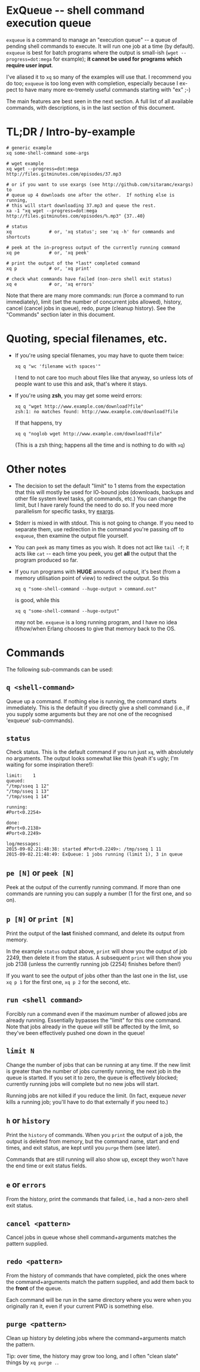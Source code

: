 # ExQueue -- shell command execution queue

`exqueue` is a command to manage an "execution queue" -- a queue of pending
shell commands to execute.  It will run one job at a time (by default).
`exqueue` is best for batch programs where the output is small-ish (`wget
--progress=dot:mega` for example); **it cannot be used for programs which
require user input**.

I've aliased it to `xq` so many of the examples will use that.  I recommend
you do too; `exqueue` is too long even with completion, especially because I
ex-pect to have many more ex-tremely useful commands starting with "ex" ;-)

The main features are best seen in the next section.  A full list of all
available commands, with descriptions, is in the last section of this
document.

# TL;DR / Intro-by-example

    # generic example
    xq some-shell-command some-args

    # wget example
    xq wget --progress=dot:mega http://files.gitminutes.com/episodes/37.mp3

    # or if you want to use exargs (see http://github.com/sitaramc/exargs) to
    # queue up 4 downloads one after the other.  If nothing else is running,
    # this will start downloading 37.mp3 and queue the rest.
    xa -1 "xq wget --progress=dot:mega http://files.gitminutes.com/episodes/%.mp3" {37..40}

    # status
    xq              # or, 'xq status'; see 'xq -h' for commands and shortcuts

    # peek at the in-progress output of the currently running command
    xq pe           # or, 'xq peek'

    # print the output of the *last* completed command
    xq p            # or, 'xq print'

    # check what commands have failed (non-zero shell exit status)
    xq e            # or, 'xq errors'

Note that there are many more commands: run (force a command to run
immediately), limit (set the number of concurrent jobs allowed), history,
cancel (cancel jobs in queue), redo, purge (cleanup history).  See the
"Commands" section later in this document.

# Quoting, special filenames, etc.

*   If you're using special filenames, you may have to quote them twice:

        xq q "wc 'filename with spaces'"

    I tend to not care too much about files like that anyway, so unless lots
    of people want to use this and ask, that's where it stays.

*   If you're using **zsh**, you may get some weird errors:

        xq q "wget http://www.example.com/download?file"
        zsh:1: no matches found: http://www.example.com/download?file

    If that happens, try

        xq q "noglob wget http://www.example.com/download?file"

    (This is a zsh thing; happens all the time and is nothing to do with `xq`)

# Other notes

*   The decision to set the default "limit" to 1 stems from the expectation
    that this will mostly be used for IO-bound jobs (downloads, backups and
    other file system level tasks, git commands, etc.)  You can change the
    limit, but I have rarely found the need to do so.  If you need more
    parallelism for specific tasks, try
    [exargs](https://github.com/sitaramc/exargs).

*   Stderr is mixed in with stdout.  This is not going to change.  If you need
    to separate them, use redirection in the command you're passing off to
    `exqueue`, then examine the output file yourself.

*   You can `peek` as many times as you wish.  It does not act like `tail -f`;
    it acts like `cat` -- each time you peek, you get **all** the output that
    the program produced so far.

*   If you run programs with **HUGE** amounts of output, it's best (from a
    memory utilisation point of view) to redirect the output.  So this

        xq q "some-shell-command --huge-output > command.out"

    is good, while this

        xq q "some-shell-command --huge-output"

    may not be.  `exqueue` is a long running program, and I have no idea
    if/how/when Erlang chooses to give that memory back to the OS.

# Commands

The following sub-commands can be used:

## `q <shell-command>`

Queue up a command.  If nothing else is running, the command starts
immediately.  This is the default if you directly give a shell command (i.e.,
if you supply some arguments but they are not one of the recognised 'exqueue'
sub-commands).

## `status`

Check status.  This is the default command if you run just `xq`, with
absolutely no arguments.  The output looks somewhat like this (yeah it's ugly;
I'm waiting for some inspiration there!):

    limit:    1
    queued:
    "/tmp/sseq 1 12"
    "/tmp/sseq 1 13"
    "/tmp/sseq 1 14"

    running:
    #Port<0.2254>

    done:
    #Port<0.2138>
    #Port<0.2249>

    log/messages:
    2015-09-02.21:48:38: started #Port<0.2249>: /tmp/sseq 1 11
    2015-09-02.21:48:49: ExQueue: 1 jobs running (limit 1), 3 in queue

## `pe [N]` or `peek [N]`

Peek at the output of the currently running command.  If more than one
commands are running you can supply a number (1 for the first one, and so on).

## `p [N]` or `print [N]`

Print the output of the **last** finished command, and delete its output from
memory.

In the example `status` output above, `print` will show you the output of job
2249, then delete it from the status.  A subsequent `print` will then show you
job 2138 (unless the currently running job (2254) finishes before then!)

If you want to see the output of jobs other than the last one in the list, use
`xq p 1` for the first one, `xq p 2` for the second, etc.

## `run <shell command>`

Forcibly run a command even if the maximum number of allowed jobs are already
running.  Essentially bypasses the "limit" for this one command.  Note that
jobs already in the queue *will* still be affected by the limit, so they've
been effectively pushed one down in the queue!

## `limit N`

Change the number of jobs that can be running at any time.  If the new limit
is greater than the number of jobs currently running, the next job in the
queue is started.  If you set it to zero, the queue is effectively blocked;
currently running jobs will complete but no new jobs will start.

Running jobs are not killed if you reduce the limit.  (In fact, exqueue
*never* kills a running job; you'll have to do that externally if you need
to.)

## `h` or `history`

Print the `history` of commands.  When you `print` the output of a job, the
output is deleted from memory, but the command name, start and end times, and
exit status, are kept until you `purge` them (see later).

Commands that are still running will also show up, except they won't have the
end time or exit status fields.

## `e` or `errors`

From the history, print the commands that failed, i.e., had a non-zero shell
exit status.

## `cancel <pattern>`

Cancel jobs in queue whose shell command+arguments matches the pattern
supplied.

## `redo <pattern>`

From the history of commands that have completed, pick the ones where the
command+arguments match the pattern supplied, and add them back to the
**front** of the queue.

Each command will be run in the same directory where you were when you
originally ran it, even if your current PWD is something else.

## `purge <pattern>`

Clean up history by deleting jobs where the command+arguments match the
pattern.

Tip: over time, the history may grow too long, and I often "clean slate"
things by `xq purge .`.

